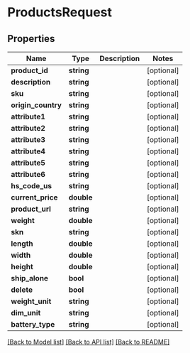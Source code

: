 # ProductsRequest

## Properties
Name | Type | Description | Notes
------------ | ------------- | ------------- | -------------
**product_id** | **string** |  | [optional] 
**description** | **string** |  | [optional] 
**sku** | **string** |  | [optional] 
**origin_country** | **string** |  | [optional] 
**attribute1** | **string** |  | [optional] 
**attribute2** | **string** |  | [optional] 
**attribute3** | **string** |  | [optional] 
**attribute4** | **string** |  | [optional] 
**attribute5** | **string** |  | [optional] 
**attribute6** | **string** |  | [optional] 
**hs_code_us** | **string** |  | [optional] 
**current_price** | **double** |  | [optional] 
**product_url** | **string** |  | [optional] 
**weight** | **double** |  | [optional] 
**skn** | **string** |  | [optional] 
**length** | **double** |  | [optional] 
**width** | **double** |  | [optional] 
**height** | **double** |  | [optional] 
**ship_alone** | **bool** |  | [optional] 
**delete** | **bool** |  | [optional] 
**weight_unit** | **string** |  | [optional] 
**dim_unit** | **string** |  | [optional] 
**battery_type** | **string** |  | [optional] 

[[Back to Model list]](../../README.md#documentation-for-models) [[Back to API list]](../../README.md#documentation-for-api-endpoints) [[Back to README]](../../README.md)

